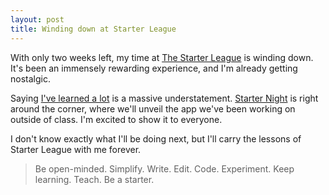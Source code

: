```yaml
---
layout: post
title: Winding down at Starter League
---
```

With only two weeks left, my time at [The Starter League](http://starterleague.com) is winding down. It's been an immensely rewarding experience, and I'm already getting nostalgic.

Saying [I've learned a lot](http://dankim.org/starterleague/) is a massive understatement. [Starter Night](http://starternight.splashthat.com/) is right around the corner, where we'll unveil the app we've been working on outside of class. I'm excited to show it to everyone.

I don't know exactly what I'll be doing next, but I'll carry the lessons of Starter League with me forever.

>Be open-minded. Simplify. Write. Edit. Code. Experiment. Keep learning. Teach. Be a starter.